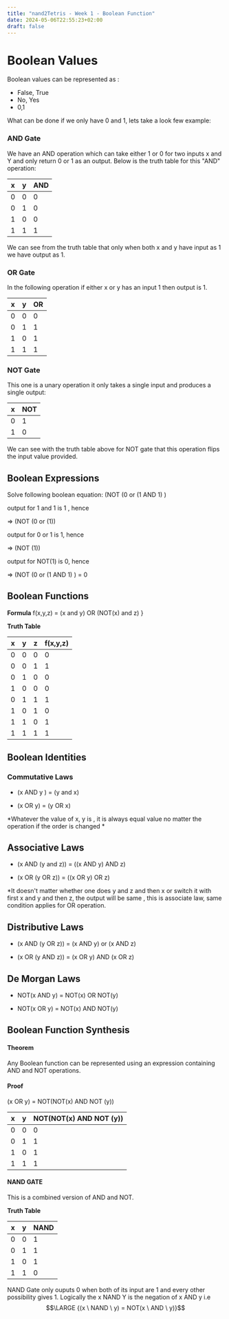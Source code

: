 ```yaml
---
title: "nand2Tetris - Week 1 - Boolean Function"
date: 2024-05-06T22:55:23+02:00
draft: false
---
```



# Boolean Values

Boolean values can be represented as :
- False, True
- No, Yes
- 0,1

What can be done if we only have 0 and 1, lets take a look few example:

### AND Gate
We have an AND operation which can take either 1 or 0 for two inputs x and Y and only return 0 or 1 as an output. Below is the truth table for this "AND" operation:

<!-- <div style="overflow-x:auto;"> -->
| x   | y   | AND |
| --- | --- | --- |
| 0   | 0   | 0   |
| 0   | 1   | 0   |
| 1   | 0   | 0   |
| 1   | 1   | 1   |
<!-- </div> -->


We can see from the truth table that only when both x and y have input as 1 we have output as 1. 


### OR Gate
In the following operation if either x or y has an input 1 then output is 1.

| x   | y   | OR  |
| --- | --- | --- |
| 0   | 0   | 0   |
| 0   | 1   | 1   |
| 1   | 0   | 1   |
| 1   | 1   | 1   |

### NOT Gate
This one is a unary operation it only takes a single input and produces a single output:

| x   | NOT |
| --- | --- |
| 0   | 1   |
| 1   | 0   |
We can see with the truth table above for NOT gate that this operation flips the input value provided. 

  

## Boolean Expressions

  

Solve following boolean equation: (NOT (0 or (1 AND 1) )


output for 1 and 1 is 1 , hence

=> (NOT (0 or (1))

  

output for 0 or 1 is 1, hence

=> (NOT (1))

  

output for NOT(1) is 0, hence

=> (NOT (0 or (1 AND 1) ) = 0

  

## Boolean Functions

  
**Formula**
f(x,y,z) = (x and y) OR (NOT(x) and z) } 

**Truth Table**

| x   | y   | z   | f(x,y,z) |
| --- | --- | --- | -------- |
| 0   | 0   | 0   | 0        |
| 0   | 0   | 1   | 1        |
| 0   | 1   | 0   | 0        |
| 1   | 0   | 0   | 0        |
| 0   | 1   | 1   | 1        |
| 1   | 0   | 1   | 0        |
| 1   | 1   | 0   | 1        |
| 1   | 1   | 1   | 1        |
  

## Boolean Identities

  

### Commutative Laws

- (x AND y ) = (y and x)

- (x OR y) = (y OR x)


*Whatever the value of x, y is , it is always equal value no matter the operation if the order is changed *

  
## Associative Laws

- (x AND (y and z)) = ((x AND y) AND z)

- (x OR (y OR z)) = ((x OR y) OR z)


*It doesn't matter whether one does y and z and then x or switch it with first x and y and then z, the output will be same , this is associate law, same condition applies for OR operation.


## Distributive Laws

- (x AND (y OR z)) = (x AND y) or (x AND z)

- (x OR (y AND z)) = (x OR y) AND (x OR z)

  

## De Morgan Laws

- NOT(x AND y) = NOT(x) OR NOT(y)

- NOT(x OR y) = NOT(x) AND NOT(y)

## Boolean Function Synthesis

#### Theorem
Any Boolean function can be represented using an expression containing AND and NOT operations.

#### Proof
(x OR y) = NOT(NOT(x) AND NOT (y))

| x   | y   | NOT(NOT(x) AND NOT (y)) |
| --- | --- | ----------------------- |
| 0   | 0   | 0                       |
| 0   | 1   | 1                       |
| 1   | 0   | 1                       |
| 1   | 1   | 1                       |
#### NAND GATE
This is a combined version of AND and NOT.

**Truth Table**

| x   | y   | NAND |
| --- | --- | ---- |
| 0   | 0   | 1    |
| 0   | 1   | 1    |
| 1   | 0   | 1    |
| 1   | 1   | 0    |
NAND Gate only ouputs 0 when both of its input are 1 and every other possibility gives 1. 
Logically the x NAND Y is the negation of x AND y i.e 
$$\LARGE {(x \ NAND \ y) = NOT(x \ AND \ y)}$$








